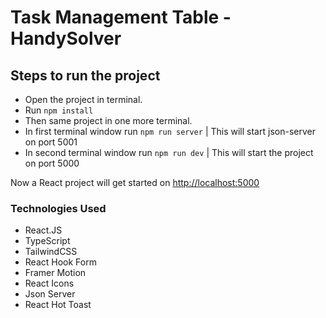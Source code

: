 # Task Management Table - HandySolver

## Steps to run the project

- Open the project in terminal.
- Run `npm install`
- Then same project in one more terminal.
- In first terminal window run `npm run server` | This will start json-server on port 5001
- In second terminal window run `npm run dev` | This will start the project on port 5000

Now a React project will get started on [http://localhost:5000](http://localhost:5000)

### Technologies Used

- React.JS
- TypeScript
- TailwindCSS
- React Hook Form
- Framer Motion
- React Icons
- Json Server
- React Hot Toast
